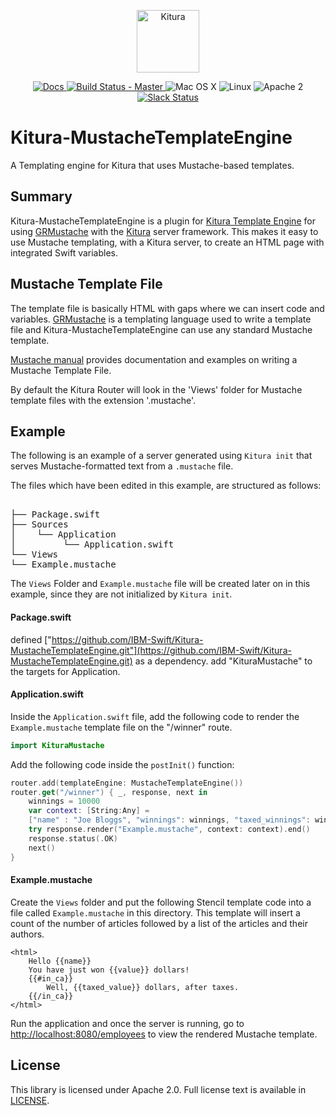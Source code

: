 <p align="center">
<a href="http://kitura.io/">
<img src="https://raw.githubusercontent.com/IBM-Swift/Kitura/master/Sources/Kitura/resources/kitura-bird.svg?sanitize=true" height="100" alt="Kitura">
</a>
</p>


<p align="center">
<a href="http://www.kitura.io/">
<img src="https://img.shields.io/badge/docs-kitura.io-1FBCE4.svg" alt="Docs">
</a>
<a href="https://travis-ci.org/IBM-Swift/Kitura-StencilTemplateEngine">
<img src="https://travis-ci.org/IBM-Swift/Kitura-StencilTemplateEngine.svg?branch=master" alt="Build Status - Master">
</a>
<img src="https://img.shields.io/badge/os-Mac%20OS%20X-green.svg?style=flat" alt="Mac OS X">
<img src="https://img.shields.io/badge/os-linux-green.svg?style=flat" alt="Linux">
<img src="https://img.shields.io/badge/license-Apache2-blue.svg?style=flat" alt="Apache 2">
<a href="http://swift-at-ibm-slack.mybluemix.net/">
<img src="http://swift-at-ibm-slack.mybluemix.net/badge.svg" alt="Slack Status">
</a>
</p>

# Kitura-MustacheTemplateEngine
A Templating engine for Kitura that uses Mustache-based templates.

## Summary
Kitura-MustacheTemplateEngine is a plugin for [Kitura Template Engine](https://github.com/IBM-Swift/Kitura-TemplateEngine.git) for using [GRMustache](https://github.com/IBM-Swift/GRMustache.swift.git) with the [Kitura](https://github.com/IBM-Swift/Kitura) server framework. This makes it easy to use Mustache templating, with a Kitura server, to create an HTML page with integrated Swift variables.

## Mustache Template File
The template file is basically HTML with gaps where we can insert code and variables. [GRMustache](https://github.com/IBM-Swift/GRMustache.swift.git) is a templating language used to write a template file and Kitura-MustacheTemplateEngine can use any standard Mustache template.

[Mustache manual](https://mustache.github.io/mustache.5.html) provides documentation and examples on writing a Mustache Template File.

By default the Kitura Router will look in the 'Views' folder for Mustache template files with the extension '.mustache'.


## Example
The following is an example of a server generated using `Kitura init` that serves Mustache-formatted text from a `.mustache` file.

The files which have been edited in this example, are structured as follows:

<pre>
<ServerRepository>
├── Package.swift
├── Sources
│    └── Application
│         └── Application.swift
└── Views
└── Example.mustache
</pre>

The `Views` Folder and `Example.mustache` file will be created later on in this example, since they are not initialized by `Kitura init`.

#### Package.swift
defined ["https://github.com/IBM-Swift/Kitura-MustacheTemplateEngine.git"](https://github.com/IBM-Swift/Kitura-MustacheTemplateEngine.git)  as a dependency.
add "KituraMustache" to the targets for Application.

#### Application.swift
Inside the `Application.swift` file, add the following code to render the `Example.mustache` template file on the "/winner" route.

```swift
import KituraMustache
```

Add the following code inside the `postInit()` function:

```swift
router.add(templateEngine: MustacheTemplateEngine())
router.get("/winner") { _, response, next in
    winnings = 10000
    var context: [String:Any] =
    ["name" : "Joe Bloggs", "winnings": winnings, "taxed_winnings": winnings * 0.6, "taxable" : true]
    try response.render("Example.mustache", context: context).end()
    response.status(.OK)
    next()
}
```

#### Example.mustache
Create the `Views` folder and put the following Stencil template code into a file called `Example.mustache` in this directory. This template will insert a count of the number of articles followed by a list of the articles and their authors.

```
<html>
    Hello {{name}}
    You have just won {{value}} dollars!
    {{#in_ca}}
        Well, {{taxed_value}} dollars, after taxes.
    {{/in_ca}}
</html>
```

Run the application and once the server is running, go to [http://localhost:8080/employees](http://localhost:8080/employees) to view the rendered Mustache template.

## License
This library is licensed under Apache 2.0. Full license text is available in [LICENSE](LICENSE.txt).

